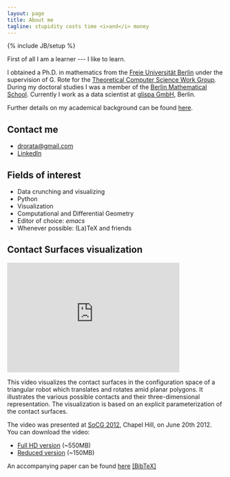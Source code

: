 ```yaml
---
layout: page
title: About me
tagline: stupidity costs time <i>and</i> money
---
```

{% include JB/setup %}

First of all I am a learner --- I like to learn.

I obtained a Ph.D. in mathematics from the [Freie Universität Berlin](http://www.fu-berlin.de) under the supervision of G. Rote for the [Theoretical Computer Science Work Group](http://www.inf.fu-berlin.de/inst/ag-ti).
During my doctoral studies I was a member of the [Berlin Mathematical School](http://www.math-berlin.de).
Currently I work as a data scientist at [glispa GmbH](http://www.glispa.com/), Berlin.

Further details on my academical background can be found [here](./academic-bg.html).

## Contact me

* [drorata@gmail.com](mailto:drorata@gmail.com)
* [LinkedIn](https://www.linkedin.com/in/atariah)

## Fields of interest

* Data crunching and visualizing
* Python
* Visualization
* Computational and Differential Geometry
* Editor of choice: *emacs*
* Whenever possible: (La)TeX and friends

## Contact Surfaces visualization

<iframe width="400" height="255" src="http://www.youtube.com/embed/SBFwgR4K1Gk?rel=0" frameborder="0" allowfullscreen> </iframe>

This video visualizes the contact surfaces in the configuration space of a triangular robot which translates and rotates amid planar polygons.
It illustrates the various possible contacts and their three-dimensional representation.
The visualization is based on an explicit parameterization of the contact surfaces.

The video was presented at [SoCG 2012](http://socg2012.web.unc.edu/"), Chapel Hill, on June 20th 2012.
You can download the video:

* [Full HD version](ftp://ftp.mi.fu-berlin.de/pub/atariah/cspace_visualization_v2.mp4) (~550MB)
* [Reduced version](ftp://ftp.mi.fu-berlin.de/pub/atariah/Configuration%20Space%20Visualization_reduced.mp4) (~150MB)

An accompanying paper can be found [here](http://doi.acm.org/10.1145/2261250.2261313") [[BibTeX]](./files/cspace_visualization.bib)

